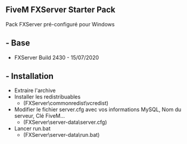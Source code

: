 ## FiveM FXServer Starter Pack
Pack FXServer pré-configuré pour Windows

## - Base
* FXServer Build 2430 - 15/07/2020

## - Installation
* Extraire l'archive
* Installer les redistribuables
  * (FXServer\commonredist\vcredist\)
* Modifier le fichier server.cfg avec vos informations MySQL, Nom du serveur, Clé FiveM...
  * (FXServer\server-data\server.cfg)
* Lancer run.bat
  * (FXServer\server-data\run.bat)
